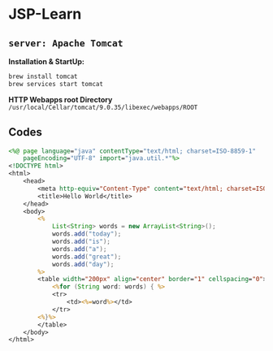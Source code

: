 # JSP-Learn
## `server: Apache Tomcat`
**Installation & StartUp:**

```bash
brew install tomcat
brew services start tomcat
```
**HTTP Webapps root Directory**
`/usr/local/Cellar/tomcat/9.0.35/libexec/webapps/ROOT`

## Codes
```jsp
<%@ page language="java" contentType="text/html; charset=ISO-8859-1"
    pageEncoding="UTF-8" import="java.util.*"%>
<!DOCTYPE html>
<html>
    <head>
        <meta http-equiv="Content-Type" content="text/html; charset=ISO-8859-1">
        <title>Hello World</title>
    </head>
    <body>
        <%
            List<String> words = new ArrayList<String>();
            words.add("today");
            words.add("is");
            words.add("a");
            words.add("great");
            words.add("day");
        %>
        <table width="200px" align="center" border="1" cellspacing="0">
            <%for (String word: words) { %>
            <tr>
                <td><%=word%></td>
            </tr>
        <%}%>
        </table>
    </body>
</html>
```
